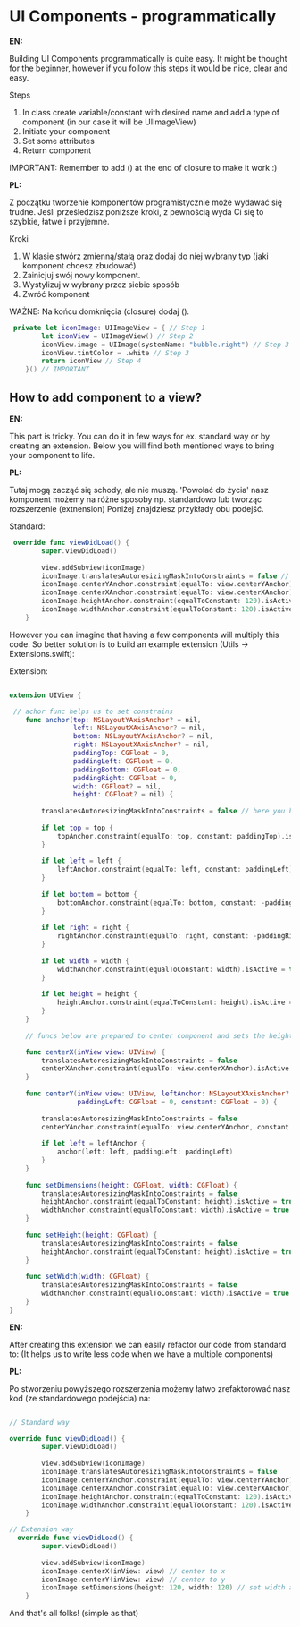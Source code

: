 # UI Components - programmatically

**EN:**

Building UI Components programmatically is quite easy. It might be thought for the beginner, however if you follow this steps it would be nice, clear and easy. 

Steps

1. In class create variable/constant with desired name and add a type of component (in our case it will be UIImageView)
2. Initiate your component
3. Set some attributes
4. Return component

IMPORTANT: Remember to add () at the end of closure to make it work :)

**PL:**

Z początku tworzenie komponentów programistycznie może wydawać się trudne. Jeśli prześledzisz poniższe kroki, z pewnością wyda Ci się to szybkie, łatwe i przyjemne.

Kroki

1. W klasie stwórz zmienną/stałą oraz dodaj do niej wybrany typ (jaki komponent chcesz zbudować)
2. Zainicjuj swój nowy komponent. 
3. Wystylizuj w wybrany przez siebie sposób
4. Zwróć komponent

WAŻNE: Na końcu domknięcia (closure) dodaj ().


```swift
 private let iconImage: UIImageView = { // Step 1
        let iconView = UIImageView() // Step 2
        iconView.image = UIImage(systemName: "bubble.right") // Step 3
        iconView.tintColor = .white // Step 3
        return iconView // Step 4
    }() // IMPORTANT

```

## How to add component to a view? 

**EN:**

This part is tricky. You can do it in few ways for ex. standard way or by creating an extension. Below you will find both mentioned ways to bring your component to life. 

**PL:**

Tutaj mogą zacząć się schody, ale nie muszą. 'Powołać do życia' nasz komponent możemy na różne sposoby np. standardowo lub tworząc rozszerzenie (extnension)
Poniżej znajdziesz przykłady obu podejść.

Standard:

```swift
 override func viewDidLoad() {
        super.viewDidLoad()
        
        view.addSubview(iconImage)
        iconImage.translatesAutoresizingMaskIntoConstraints = false // This line is most important. It let's know that we are adding our custom created component. In other case it won't show up
        iconImage.centerYAnchor.constraint(equalTo: view.centerYAnchor).isActive = true // center according to Y anchor
        iconImage.centerXAnchor.constraint(equalTo: view.centerXAnchor).isActive = true // center according to X anchor
        iconImage.heightAnchor.constraint(equalToConstant: 120).isActive = true // set the height of component
        iconImage.widthAnchor.constraint(equalToConstant: 120).isActive = true // set the width of component
    }

```

However you can imagine that having a few components will multiply this code. So better solution is to build an example extension (Utils -> Extensions.swift):

Extension:

```swift

extension UIView {

 // achor func helps us to set constrains
    func anchor(top: NSLayoutYAxisAnchor? = nil,
                left: NSLayoutXAxisAnchor? = nil,
                bottom: NSLayoutYAxisAnchor? = nil,
                right: NSLayoutXAxisAnchor? = nil,
                paddingTop: CGFloat = 0,
                paddingLeft: CGFloat = 0,
                paddingBottom: CGFloat = 0,
                paddingRight: CGFloat = 0,
                width: CGFloat? = nil,
                height: CGFloat? = nil) {
        
        translatesAutoresizingMaskIntoConstraints = false // here you have 'showing up' component line so every time when we cast achor func than this line takes care about displaying our component
        
        if let top = top {
            topAnchor.constraint(equalTo: top, constant: paddingTop).isActive = true
        }
        
        if let left = left {
            leftAnchor.constraint(equalTo: left, constant: paddingLeft).isActive = true
        }
        
        if let bottom = bottom {
            bottomAnchor.constraint(equalTo: bottom, constant: -paddingBottom).isActive = true
        }
        
        if let right = right {
            rightAnchor.constraint(equalTo: right, constant: -paddingRight).isActive = true
        }
        
        if let width = width {
            widthAnchor.constraint(equalToConstant: width).isActive = true
        }
        
        if let height = height {
            heightAnchor.constraint(equalToConstant: height).isActive = true
        }
    }
    
    // funcs below are prepared to center component and sets the height and width of it 

    func centerX(inView view: UIView) {
        translatesAutoresizingMaskIntoConstraints = false
        centerXAnchor.constraint(equalTo: view.centerXAnchor).isActive = true
    }
    
    func centerY(inView view: UIView, leftAnchor: NSLayoutXAxisAnchor? = nil,
                 paddingLeft: CGFloat = 0, constant: CGFloat = 0) {
        
        translatesAutoresizingMaskIntoConstraints = false
        centerYAnchor.constraint(equalTo: view.centerYAnchor, constant: constant).isActive = true
        
        if let left = leftAnchor {
            anchor(left: left, paddingLeft: paddingLeft)
        }
    }
    
    func setDimensions(height: CGFloat, width: CGFloat) {
        translatesAutoresizingMaskIntoConstraints = false
        heightAnchor.constraint(equalToConstant: height).isActive = true
        widthAnchor.constraint(equalToConstant: width).isActive = true
    }
    
    func setHeight(height: CGFloat) {
        translatesAutoresizingMaskIntoConstraints = false
        heightAnchor.constraint(equalToConstant: height).isActive = true
    }
    
    func setWidth(width: CGFloat) {
        translatesAutoresizingMaskIntoConstraints = false
        widthAnchor.constraint(equalToConstant: width).isActive = true
    }
}

```

**EN:**

After creating this extension we can easily refactor our code from standard to:
(It helps us to write less code when we have a multiple components)

**PL:**

Po stworzeniu powyższego rozszerzenia możemy łatwo zrefaktorować nasz kod (ze standardowego podejścia) na:

```swift

// Standard way

override func viewDidLoad() {
        super.viewDidLoad()
        
        view.addSubview(iconImage)
        iconImage.translatesAutoresizingMaskIntoConstraints = false
        iconImage.centerYAnchor.constraint(equalTo: view.centerYAnchor).isActive = true // center according to Y anchor
        iconImage.centerXAnchor.constraint(equalTo: view.centerXAnchor).isActive = true // center according to X anchor
        iconImage.heightAnchor.constraint(equalToConstant: 120).isActive = true // set the height of component
        iconImage.widthAnchor.constraint(equalToConstant: 120).isActive = true // set the width of component
    }

// Extension way
  override func viewDidLoad() {
        super.viewDidLoad()
        
        view.addSubview(iconImage)
        iconImage.centerX(inView: view) // center to x
        iconImage.centerY(inView: view) // center to y
        iconImage.setDimensions(height: 120, width: 120) // set width and height
    }

```

And that's all folks! (simple as that)
